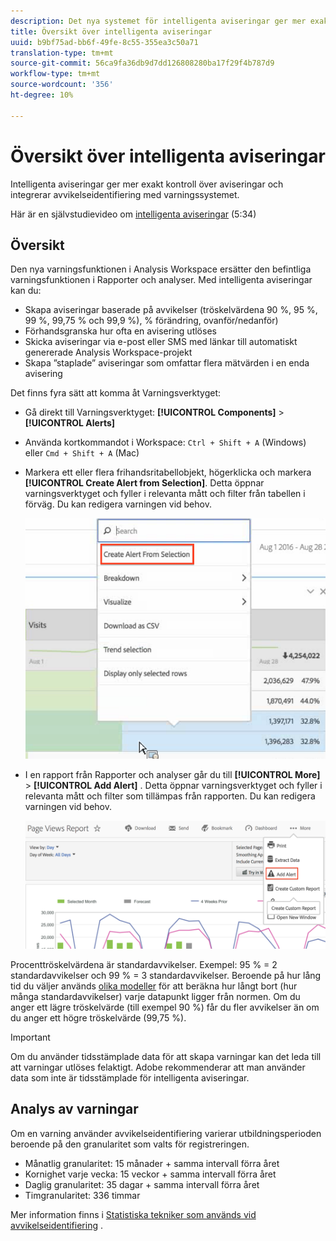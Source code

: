 ```yaml
---
description: Det nya systemet för intelligenta aviseringar ger mer exakt kontroll över aviseringar och integrerar avvikelseidentifiering med varningssystemet.
title: Översikt över intelligenta aviseringar
uuid: b9bf75ad-bb6f-49fe-8c55-355ea3c50a71
translation-type: tm+mt
source-git-commit: 56ca9fa36db9d7dd126808280ba17f29f4b787d9
workflow-type: tm+mt
source-wordcount: '356'
ht-degree: 10%

---
```



# Översikt över intelligenta aviseringar

Intelligenta aviseringar ger mer exakt kontroll över aviseringar och integrerar avvikelseidentifiering med varningssystemet.

Här är en självstudievideo om [intelligenta aviseringar](https://docs.adobe.com/content/help/en/analytics-learn/tutorials/data-science/intelligent-alerts.html) (5:34)

## Översikt

Den nya varningsfunktionen i Analysis Workspace ersätter den befintliga varningsfunktionen i Rapporter och analyser. Med intelligenta aviseringar kan du:

* Skapa aviseringar baserade på avvikelser (tröskelvärdena 90 %, 95 %, 99 %, 99,75 % och 99,9 %), % förändring, ovanför/nedanför)
* Förhandsgranska hur ofta en avisering utlöses
* Skicka aviseringar via e-post eller SMS med länkar till automatiskt genererade Analysis Workspace-projekt
* Skapa ”staplade” aviseringar som omfattar flera mätvärden i en enda avisering

Det finns fyra sätt att komma åt Varningsverktyget:

* Gå direkt till Varningsverktyget:  **[!UICONTROL Components]** > **[!UICONTROL Alerts]**
* Använda kortkommandot i Workspace: `Ctrl + Shift + A` (Windows) eller `Cmd + Shift + A` (Mac)
* Markera ett eller flera frihandsritabellobjekt, högerklicka och markera **[!UICONTROL Create Alert from Selection]**. Detta öppnar varningsverktyget och fyller i relevanta mått och filter från tabellen i förväg. Du kan redigera varningen vid behov.

   ![Skapa avisering från markering](assets/create-alert-from-selection.png)

* I en rapport från Rapporter och analyser går du till **[!UICONTROL More]** > **[!UICONTROL Add Alert]** . Detta öppnar varningsverktyget och fyller i relevanta mått och filter som tillämpas från rapporten. Du kan redigera varningen vid behov.

   ![Lägg till avisering](assets/add-alert.png)

Procenttröskelvärdena är standardavvikelser. Exempel: 95 % = 2 standardavvikelser och 99 % = 3 standardavvikelser. Beroende på hur lång tid du väljer används [olika modeller](../virtual-analyst/c-anomaly-detection/statistics-anomaly-detection.md) för att beräkna hur långt bort (hur många standardavvikelser) varje datapunkt ligger från normen. Om du anger ett lägre tröskelvärde (till exempel 90 %) får du fler avvikelser än om du anger ett högre tröskelvärde (99,75 %).

>[!IMPORTANT]
>
>Om du använder tidsstämplade data för att skapa varningar kan det leda till att varningar utlöses felaktigt. Adobe rekommenderar att man använder data som inte är tidsstämplade för intelligenta aviseringar.

## Analys av varningar

Om en varning använder avvikelseidentifiering varierar utbildningsperioden beroende på den granularitet som valts för registreringen.

* Månatlig granularitet: 15 månader + samma intervall förra året
* Kornighet varje vecka: 15 veckor + samma intervall förra året
* Daglig granularitet: 35 dagar + samma intervall förra året
* Timgranularitet: 336 timmar

Mer information finns i [Statistiska tekniker som används vid avvikelseidentifiering](../virtual-analyst/c-anomaly-detection/statistics-anomaly-detection.md) .

